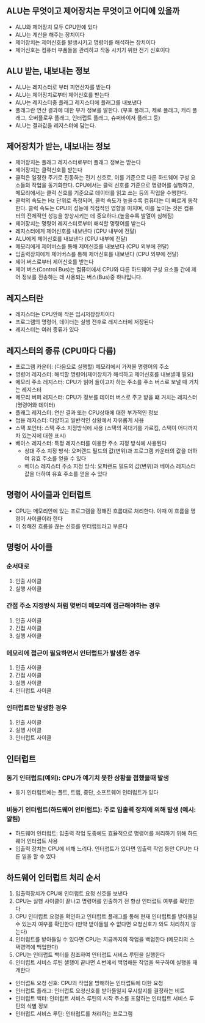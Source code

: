 ## ALU는 무엇이고 제어장치는 무엇이고 어디에 있을까
- ALU와 제어장치 모두 CPU안에 있다
- ALU는 계산을 해주는 장치이다
- 제어장치는 제어신호를 발생시키고 명령어를 해석하는 장치이다
- 제어신호는 컴퓨터 부품들을 관리하고 작동 시키기 위한 전기 신호이다

## ALU 받는, 내보내는 정보
- ALU는 레지스터로 부터 피연산자를 받는다
- ALU는 제어장치로부터 제어신호를 받는다
- ALU는 레지스터중 플래그 레지스터에 플래그를 내보낸다
- 플래그란 연산 결과에 대한 부가 정보를 말한다. (부호 플래그, 제로 플래그, 캐리 플래그, 오버플로우 플래그, 인터럽트 플래그, 슈퍼바이저 플래그 등)  
- ALU는 결과값을 레지스터에 담는다.

## 제어장치가 받는, 내보내는 정보
- 제어장치는 플래그 레지스터로부터 플래그 정보는 받는다
- 제어장치는 클럭신호를 받는다
- 클럭은 일정한 주기로 진동하는 전기 신호로, 이를 기준으로 다른 하드웨어 구성 요소들의 작업을 동기화한다. CPU에서는 클럭 신호를 기준으로 명령어를 실행하고, 메모리에서는 클럭 신호를 기준으로 데이터를 읽고 쓰는 등의 작업을 수행한다.
- 클럭의 속도는 Hz 단위로 측정되며, 클럭 속도가 높을수록 컴퓨터는 더 빠르게 동작한다. 클럭 속도는 CPU의 성능에 직접적인 영향을 미치며, 이를 높이는 것은 컴퓨터의 전체적인 성능을 향상시키는 데 중요하다.(높을수록 발열이 심해짐)
- 제어장치는 명령어 레지스터로부터 해석할 명령어를 받는다
- 레지스터에게 제어신호를 내보낸다 (CPU 내부에 전달)
- ALU에게 제어신호를 내보낸다 (CPU 내부에 전달)
- 메모리에게 제어버스를 통해 제어신호를 내보낸다 (CPU 외부에 전달)
- 입출력장치에게 제어버스를 통해 제어신호를 내보낸다  (CPU 외부에 전달)
- 제어 버스로부터 제어신호를 받는다
- 제어 버스(Control Bus)는 컴퓨터에서 CPU와 다른 하드웨어 구성 요소들 간에 제어 정보를 전송하는 데 사용되는 버스(Bus)중 하나입니다.

## 레지스터란 
- 레지스터는 CPU안에 작은 임시저장장치이다
- 프로그램의 명령어, 데이터는 실행 전후로 레지스터에 저장된다
- 레지스터는 여러 종류가 있다

## 레지스터의 종류 (CPU마다 다름)
- 프로그램 카운터: (다음으로 실행할) 메모리에서 가져올 명령어의 주소
- 명령어 레지스터: 해석할 명령어(제어장치가 해석하고 제어신호를 내보낼때 필요)
- 메모리 주소 레지스터: CPU가 읽어 들이고자 하는 주소를 주소 버스로 보낼 때 거치는 레지스터
- 메모리 버퍼 레지스터: CPU가 정보를 데이터 버스로 주고 받을 떄 거치는 레지스터 (명령어와 데이터)
- 플래그 레지스터: 연산 결과 또는 CPU상태에 대한 부가적인 정보
- 범용 레지스터: 다양하고 일반적인 상황에서 자유롭게 사용
- 스택 포인터: 스택 주소 지정방식에 사용 (스택의 꼭대기를 가르킴, 스택이 어디까지 차 있는지에 대한 표시)
- 베이스 레지스터: 특정 레지스터를 이용한 주소 지정 방식에 사용된다
  - 상대 주소 지정 방식: 오퍼랜드 필드의 값(변위)과 프로그램 카운터의 값을 더하여 유효 주소를 얻을 수 있다
  - 베이스 레지스터 주소 지정 방식: 오퍼랜드 필드의 값(변위)과 베이스 레지스터 값을 더하여 유효 주소를 얻을 수 있다
                  
## 명령어 사이클과 인터럽트
- CPU는 메모리안에 있는 프로그램을 정해진 흐름대로 처리한다. 이때 이 흐름을 명령어 사이클이라 한다
- 이 정해진 흐름을 끊는 신호를 인터럽트라고 부른다

## 명령어 사이클

### 순서대로
1. 인출 사이클
2. 실행 사이클

### 간접 주소 지정방식 처럼 몇번더 메모리에 접근해야하는 경우
1. 인출 사이클
2. 간접 사이클
3. 실행 사이클

### 메모리에 접근이 필요하면서 인터럽트가 발생한 경우
1. 인출 사이클
2. 간접 사이클
3. 실행 사이클
4. 인터럽트 사이클

### 인터럽트만 발생한 경우
1. 인출 사이클
2. 실행 사이클
3. 인터럽트 사이클

## 인터럽트

### 동기 인터럽트(예외): CPU가 예기치 못한 상황을 접했을때 발생
 - 동기 인터럽트에는 폴트, 트랩, 중단, 소프트웨어 인터럽트가 있다

### 비동기 인터럽트(하드웨어 인터럽트): 주로 입출력 장치에 의해 발생 (예시: 알림) 
 - 하드웨어 인터럽트: 입출력 작업 도중에도 효율적으로 명령어를 처리하기 위해 하드웨어 인터럽트 사용
  - 입출력 장치는 CPU에 비해 느리다. 인터럽트가 있다면 입출력 작업 동안 CPU는 다른 일을 할 수 있다

## 하드웨어 인터럽트 처리 순서
1. 입출력장치가 CPU에 인터럽트 요청 신호를 보낸다
2. CPU는 실행 사이클이 끝나고 명령어를 인출하기 전 항상 인터럽트 여부를 확인한다
3. CPU 인터럽트 요청을 확인하고 인터럽트 플래그를 통해 현재 인터럽트를 받아들일 수 있는지 여부를 확인한다
   (만약 받아들일 수 없다면 요청신호가 와도 처리하지 않는다) 
4. 인터럽트를 받아들일 수 있다면 CPU는 지금까지의 작업을 백업한다 (메모리의 스택영역에 백업한다)
5. CPU는 인터럽트 백터를 참조하여 인터럽트 서비스 루틴을 실행한다
6. 인터럽트 서비스 루틴 샐행이 끝나면 4.번에서 백업해둔 작업을 복구하여 실행을 재개한다

- 인터럽트 요청 신호: CPU의 작업을 방해하는 인터럽트에 대한 요청
- 인터럽트 플래그: 인터럽트 요청신호를 받아들일지 무시할지를 결정하는 비트
- 인터럽트 백터: 인터럽트 서비스 루틴의 시작 주소를 포함하는 인터럽트 서비스 루틴의 식별 정보
- 인터럽트 서비스 루틴: 인터럽트를 처리하는 프로그램













































